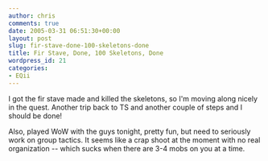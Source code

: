 ```yaml
---
author: chris
comments: true
date: 2005-03-31 06:51:30+00:00
layout: post
slug: fir-stave-done-100-skeletons-done
title: Fir Stave, Done, 100 Skeletons, Done
wordpress_id: 21
categories:
- EQii
---
```


I got the fir stave made and killed the skeletons, so I'm moving along nicely in the quest. Another trip back to TS and another couple of steps and I should be done!

Also, played WoW with the guys tonight, pretty fun, but need to seriously work on group tactics. It seems like a crap shoot at the moment with no real organization -- which sucks when there are 3-4 mobs on you at a time.

